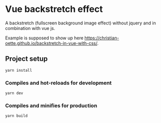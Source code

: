 # Vue backstretch effect

A backstretch (fullscreen background image effect) without jquery and in combination with vue js.

Example is supposed to show up here https://christian-oette.github.io/backstretch-in-vue-with-css/.

## Project setup
```
yarn install
```

### Compiles and hot-reloads for development
```
yarn dev
```

### Compiles and minifies for production
```
yarn build
```
